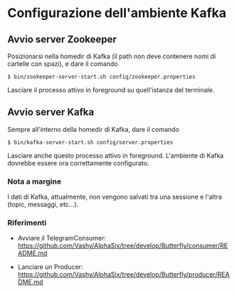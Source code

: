 # Configurazione dell'ambiente Kafka

## Avvio server Zookeeper

Posizionarsi nella homedir di Kafka (il path non deve contenere nomi di cartelle con spazi), e dare il comando

    $ bin/zookeeper-server-start.sh config/zookeeper.properties

Lasciare il processo attivo in foreground su quell'istanza del terminale.  

## Avvio server Kafka

Sempre all'interno della homedir di Kafka, dare il comando

    $ bin/kafka-server-start.sh config/server.properties

Lasciare anche questo processo attivo in foreground. L'ambiente di Kafka dovrebbe essere ora correttamente configurato.

### Nota a margine

I dati di Kafka, attualmente, non vengono salvati tra una sessione e l'altra (topic, messaggi, etc...).

### Riferimenti

* Avviare il TelegramConsumer:  
https://github.com/Vashy/AlphaSix/tree/develop/Butterfly/consumer/README.md

* Lanciare un Producer:  
https://github.com/Vashy/AlphaSix/tree/develop/Butterfly/producer/README.md


<!-- ### Starting Zookeeper
Posizione: Kafka home dir (e.g. `path/to/kafka_2.11-2.1.0/`)
> `bin/zookeeper-server-start.sh config/zookeeper.properties`

### Starting Kafka Server
Posizione: Kafka home dir (`path/to/kafka_2.11-2.1.0/`)
> `bin/kafka-server-start.sh config/server.properties`

### Create Topics
Posizione: Kafka home dir
> `bin/kafka-topics.sh --create --zookeeper localhost:2181 --replication-factor 1 --partitions 1 --topic bug`

### List all available topics
Posizione: Kafka home dir
> `bin/kafka-topics.sh --list --zookeeper localhost:2181`

### Run the Consumer
Posizione: Kafka home dir
> `bin/kafka-console-consumer.sh --bootstrap-server localhost:9092 --topic test` 

## Python scripts

Precondizione: è necessario avere il pacchetto `kafka-python` installato nel sistema.
> `pip3 install kafka-python`

### Run the Python ConsoleConsumer

Posizione: `Butterfly/`
> `python3 -m path.to.ConsoleConsumer`

(si mette in ascolto di tutti i topic definiti nel file `topics.json`)


### Run the Python ConsoleProducer

Posizione: `Butterfly/`
> `python3 -m path.to.ConsoleProducer -t nometopic msg1 msg2 "msg 3"`


<!-- ### Run the Consumer
Posizione: Kafka home dir
> `bin/kafka-console-consumer.sh --bootstrap-server localhost:9092 --topic test`   -->

<!-- ### Run the Consumer, list messages from beginning
Posizione: Kafka home dir
> `bin/kafka-console-consumer.sh --bootstrap-server localhost:9092 --topic test --from-beginning`   -->
<!-- 
### Run the Python WebhookConsumer
Si mette in ascolto dei messaggi generati da WebhookProducer.  
Posizione: `Butterfly/`
> `python3 path.to.WebhookConsumer`  


### Run the Python GLProducer

Posizione: `Butterfly/`
> `python3 -m path.to.GLProducer -t nometopic` -->
